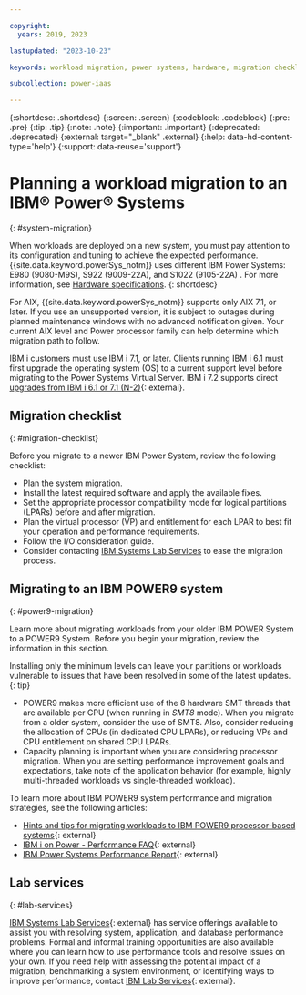```yaml
---

copyright:
  years: 2019, 2023

lastupdated: "2023-10-23"

keywords: workload migration, power systems, hardware, migration checklist

subcollection: power-iaas

---
```


{:shortdesc: .shortdesc}
{:screen: .screen}
{:codeblock: .codeblock}
{:pre: .pre}
{:tip: .tip}
{:note: .note}
{:important: .important}
{:deprecated: .deprecated}
{:external: target="_blank" .external}
{:help: data-hd-content-type='help'}
{:support: data-reuse='support'}

# Planning a workload migration to an IBM® Power® Systems
{: #system-migration}

When workloads are deployed on a new system, you must pay attention to its configuration and tuning to achieve the expected performance. {{site.data.keyword.powerSys_notm}} uses different IBM Power Systems: E980 (9080-M9S), S922 (9009-22A), and S1022 (9105-22A) <!-- E1080 (9080-HEX) -->. For more information, see [Hardware specifications](/docs/power-iaas?topic=power-iaas-about-virtual-server#hardware-specifications).
{: shortdesc}

For AIX, {{site.data.keyword.powerSys_notm}} supports only AIX 7.1, or later. If you use an unsupported version, it is subject to outages during planned maintenance windows with no advanced notification given. Your current AIX level and Power processor family can help determine which migration path to follow.

IBM i customers must use IBM i 7.1, or later. Clients running IBM i 6.1 must first upgrade the operating system (OS) to a current support level before migrating to the Power Systems Virtual Server. IBM i 7.2 supports direct [upgrades from IBM i 6.1 or 7.1 (N-2)](https://www.ibm.com/support/knowledgecenter/ssw_ibm_i_72/rzahc/fastpathrzahc.htm){: external}.

## Migration checklist
{: #migration-checklist}

Before you migrate to a newer IBM Power System, review the following checklist:

- Plan the system migration.
- Install the latest required software and apply the available fixes.
- Set the appropriate processor compatibility mode for logical partitions (LPARs) before and after migration.
- Plan the virtual processor (VP) and entitlement for each LPAR to best fit your operation and performance requirements.
- Follow the I/O consideration guide.
- Consider contacting [IBM Systems Lab Services](#lab-services) to ease the migration process.

<!-- ## Migrating to an IBM POWER8 system
{: #power8-migration}

**AIX 5.3 and earlier** - You need to migrate to a POWER8-supported level. To accomplish this migration, you have three options:

1. Network Installation Manager (NIM) `alt disk` migration.
2. Migrate in-place, then either `mksysb`, `alt_disk_copy`, or Logical Partition Mobility (LPM) (when migrating from a POWER6 or POWER7 system).
3. Create a `mksysb` image of an AIX 5.2 or 5.3 system, install the supported 7.1 version on the POWER8 system, and create an AIX 5.2 or 5.3 versioned WPAR from the `mksysb` image.

**AIX 6.1 or 7.1** - You have the option of doing an AIX update to a supported level instead of a migration. If you are on AIX 6.1, you must migrate to 7.1 to get POWER8 capabilities. To accomplish this migration, there are three options:

1. If you are at a level that supports POWER8 and if the system is LPM-capable, use LPM to move to the POWER8 system.
2. If you are at a level that supports POWER8, use `mksysb` or `alt_disk_copy` to move to the POWER8 system. Perform an AIX update on the POWER8 system only if needed.
3. Update in-place and either `mksysb`, `alt_disk_copy`, or LPM (when going from POWER6 or POWER7 system). If `alt_disk_copy` is chosen, the update can be to the alternative disk rather than in-place.

**IBM i V6R1, or later** - For an IBM i Power System, see [Data migrations](https://www.ibm.com/support/knowledgecenter/ssw_ibm_i_72/rzamc/rzamc1.htm){: external} to learn how to safely migrate data to an IBM POWER8 system. -->

<!-- Obsolete Power 8 content -->

## Migrating to an IBM POWER9 system
{: #power9-migration}

Learn more about migrating workloads from your older IBM POWER System to a POWER9 System. Before you begin your migration, review the information in this section.

Installing only the minimum levels can leave your partitions or workloads vulnerable to issues that have been resolved in some of the latest updates.
{: tip}

- POWER9 makes more efficient use of the 8 hardware SMT threads that are available per CPU (when running in *SMT8* mode). When you migrate from a older system, consider the use of SMT8. Also, consider reducing the allocation of CPUs (in dedicated CPU LPARs), or reducing VPs and CPU entitlement on shared CPU LPARs.
- Capacity planning is important when you are considering processor migration. When you are setting performance improvement goals and expectations, take note of the application behavior (for example, highly multi-threaded workloads vs single-threaded workload).

To learn more about IBM POWER9 system performance and migration strategies, see the following articles:

- [Hints and tips for migrating workloads to IBM POWER9 processor-based systems](https://www.ibm.com/downloads/cas/39XWR7YM){: external}
- [IBM i on Power - Performance FAQ](https://www.ibm.com/downloads/cas/QWXA9XKN){: external}
- [IBM Power Systems Performance Report](https://www.ibm.com/downloads/cas/K90RQOW8){: external}

<!-- ## Migrating to an IBM POWER10 system
{: #power10-migration}

Learn more about migrating workloads from an existing IBM POWER system to a POWER10 system. Before you begin your migration, review the information in this section.

**AIX and IBM i** - The support website [Fix Central](https://www.ibm.com/support/fixcentral/){: external} provides updates for IBM i and AIX. Where possible, update your LPAR operating system to the recommended levels before you migrate to a newer system. Installing only the minimum levels can leave your partitions or workloads vulnerable to issues that have been resolved in some of the latest updates. Hence it is recommended to install the required and latest updates from Fix Central before you start your migration. For IBM i the supported levels are IBM i 7.3 TR 11 and IBM i 7.4 TR 5, or later.

**Linux** - You must migrate your Linux operating system level to a Power10-supported level. To accomplish this migration, the following Linux distributions are supported:

|  IBM® Power10 processor-based systems    |  Supported Linux distributions  |
|-------------------|--------------|
| 9080-HEX (IBM Power® E1080)   |  Little Endian: \n * Red Hat Enterprise Linux 8.4, any subsequent RHEL 8.x releases \n * Red Hat Enterprise Linux 8.2 (POWER9 compatibility mode only). \n * SUSE Linux Enterprise Server 15 SP3, any subsequent SLES 15 updates \n * SUSE Linux Enterprise Server 12 SP5 (POWER9 compatibility mode only) |

{: caption="Table 1. Supported Linux distributions for Power10 processor-based systems" caption-side="bottom"}

To learn more about IBM POWER10 system performance and migration strategies, see the following articles:

- [System to IBM i mapping](https://www.ibm.com/support/pages/system-ibm-i-mapping){: external}
- [IBM i on Power - Performance FAQ](https://www.ibm.com/downloads/cas/QWXA9XKN){: external}
- [IBM Power Systems Performance Report](https://www.ibm.com/downloads/cas/K90RQOW8){: external}
- [Supported Linux distributions and virtualization options for Power10 Linux on Power servers](https://www.ibm.com/docs/en/linux-on-systems?topic=lpo-supported-linux-distributions-virtualization-options-power10-linux-power-servers){: external} -->

<!-- new power 10 content. p10 systems not enabled in DCs yet as of July 06, 23 -->
## Lab services
{: #lab-services}

[IBM Systems Lab Services](https://www.ibm.com/it-infrastructure/services/lab-services){: external} has service offerings available to assist you with resolving system, application, and database performance problems. Formal and informal training opportunities are also available where you can learn how to use performance tools and resolve issues on your own. If you need help with assessing the potential impact of a migration, benchmarking a system environment, or identifying ways to improve performance, contact [IBM Lab Services](mailto:ibmsls@us.ibm.com){: external}.
